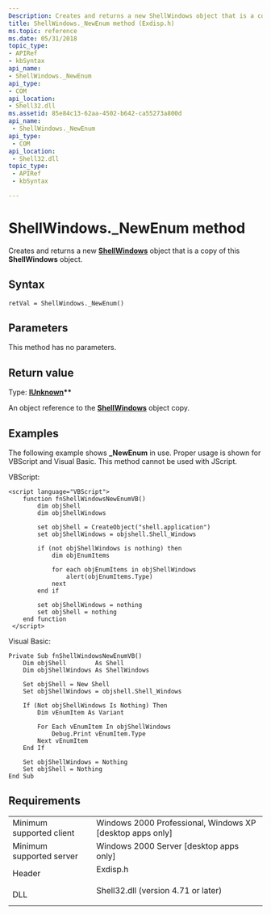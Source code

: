 ```yaml
---
Description: Creates and returns a new ShellWindows object that is a copy of this ShellWindows object.
title: ShellWindows._NewEnum method (Exdisp.h)
ms.topic: reference
ms.date: 05/31/2018
topic_type: 
- APIRef
- kbSyntax
api_name: 
- ShellWindows._NewEnum
api_type: 
- COM
api_location: 
- Shell32.dll
ms.assetid: 85e84c13-62aa-4502-b642-ca55273a800d
api_name: 
 - ShellWindows._NewEnum
api_type: 
 - COM
api_location: 
 - Shell32.dll
topic_type: 
 - APIRef
 - kbSyntax

---
```


# ShellWindows.\_NewEnum method

Creates and returns a new [**ShellWindows**](shellwindows.md) object that is a copy of this **ShellWindows** object.

## Syntax


```JScript
retVal = ShellWindows._NewEnum()
```



## Parameters

This method has no parameters.

## Return value

Type: **[**IUnknown**](/windows/win32/api/unknwn/nn-unknwn-iunknown)\*\***

An object reference to the [**ShellWindows**](shellwindows.md) object copy.

## Examples

The following example shows **\_NewEnum** in use. Proper usage is shown for VBScript and Visual Basic. This method cannot be used with JScript.

VBScript:


```VB
<script language="VBScript">
    function fnShellWindowsNewEnumVB()
        dim objShell
        dim objShellWindows
        
        set objShell = CreateObject("shell.application")
        set objShellWindows = objshell.Shell_Windows

        if (not objShellWindows is nothing) then
            dim objEnumItems
            
            for each objEnumItems in objShellWindows
                alert(objEnumItems.Type)
            next
        end if

        set objShellWindows = nothing
        set objShell = nothing
    end function
 </script>
```



Visual Basic:


```VB
Private Sub fnShellWindowsNewEnumVB()
    Dim objShell        As Shell
    Dim objShellWindows As ShellWindows
    
    Set objShell = New Shell
    Set objShellWindows = objshell.Shell_Windows

    If (Not objShellWindows Is Nothing) Then
        Dim vEnumItem As Variant
        
        For Each vEnumItem In objShellWindows
            Debug.Print vEnumItem.Type
        Next vEnumItem
    End If

    Set objShellWindows = Nothing
    Set objShell = Nothing
End Sub
```



## Requirements



|                                     |                                                                                                                |
|-------------------------------------|----------------------------------------------------------------------------------------------------------------|
| Minimum supported client<br/> | Windows 2000 Professional, Windows XP \[desktop apps only\]<br/>                                         |
| Minimum supported server<br/> | Windows 2000 Server \[desktop apps only\]<br/>                                                           |
| Header<br/>                   | <dl> <dt>Exdisp.h</dt> </dl>                            |
| DLL<br/>                      | <dl> <dt>Shell32.dll (version 4.71 or later)</dt> </dl> |



 

 